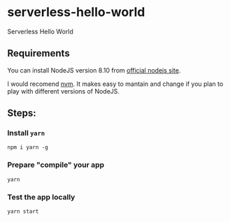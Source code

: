 # serverless-hello-world
Serverless Hello World

## Requirements

 You can install NodeJS version 8.10 from [official nodejs site](https://nodejs.org/dist/latest-v8.x/).

 I would recomend [nvm](https://github.com/nvm-sh/nvm). It makes easy to mantain and change if you plan to play with different versions of NodeJS.

## Steps:

### Install `yarn`

```
npm i yarn -g
```

### Prepare "compile" your app

```
yarn
```

### Test the app locally

```
yarn start
```
